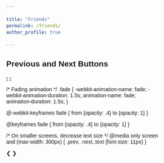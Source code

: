 ```yaml
---

title: "Friends"
permalink: /friends/
author_profile: true

---
```



<html>
<head>
<meta name="viewport" content="width=device-width, initial-scale=1">
<style>
* {box-sizing: border-box}
body {font-family: Verdana, sans-serif; margin:0}
.mySlides {display: none}
img {vertical-align: middle;}

/* Slideshow container */
.slideshow-container {
  max-width: 500px;
  position: relative;
  margin: auto;
}

a {
  text-decoration: none;
  display: inline-block;
  padding: 8px 16px;
}

a:hover {
  background-color: #ddd;
  color: black;
}

.previous {
  background-color: #f1f1f1;
  color: black;
}

.next {
  background-color: #4CAF50;
  color: white;
}

.round {
  border-radius: 50%;
}
</style>
</head>
<body>

<h2>Previous and Next Buttons</h2>

<a href="#" class="previous round">&#8249;</a>
<a href="#" class="next round">&#8250;</a>
  
</body>
</html> 

/* Fading animation */
.fade {
  -webkit-animation-name: fade;
  -webkit-animation-duration: 1.5s;
  animation-name: fade;
  animation-duration: 1.5s;
}

@-webkit-keyframes fade {
  from {opacity: .4} 
  to {opacity: 1}
}

@keyframes fade {
  from {opacity: .4} 
  to {opacity: 1}
}

/* On smaller screens, decrease text size */
@media only screen and (max-width: 300px) {
  .prev, .next,.text {font-size: 11px}
}
</style>
</head>
<body>

<div class="slideshow-container">

<div class="mySlides fade">
  <div class="numbertext"></div>
  <img src="/images/21.JPG" style="width:100%">
  
</div>

<div class="mySlides fade">
  <div class="numbertext"></div>
  <img src="/images/22.JPG" style="width:100%">
  
</div>

<div class="mySlides fade">
  <div class="numbertext"></div>
  <img src="/images/23.JPG" style="width:100%">
 
</div>

<div class="mySlides fade">
  <div class="numbertext"></div>
  <img src="/images/24.JPG" style="width:100%">
 
</div>

<div class="mySlides fade">
  <div class="numbertext"></div>
  <img src="/images/25.JPG" style="width:100%">
  
</div>

<div class="mySlides fade">
  <div class="numbertext"></div>
  <img src="/images/26.JPG" style="width:100%">
  
</div>

<div class="mySlides fade">
  <div class="numbertext"></div>
  <img src="/images/27.JPG" style="width:100%">
 
</div>

<div class="mySlides fade">
  <div class="numbertext"></div>
  <img src="/images/28.JPG" style="width:100%">
 
</div>

<div class="mySlides fade">
  <div class="numbertext"></div>
  <img src="/images/29.JPG" style="width:100%">
  
</div>

<div class="mySlides fade">
  <div class="numbertext"></div>
  <img src="/images/30.JPG" style="width:100%">
  
</div>

<div class="mySlides fade">
  <div class="numbertext"></div>
  <img src="/images/31.JPG" style="width:100%">
 
</div>

<div class="mySlides fade">
  <div class="numbertext"></div>
  <img src="/images/32.JPG" style="width:100%">
 
</div>

<div class="mySlides fade">
  <div class="numbertext"></div>
  <img src="/images/33.JPG" style="width:100%">
  
</div>

<div class="mySlides fade">
  <div class="numbertext"></div>
  <img src="/images/34.JPG" style="width:100%">
  
</div>

<div class="mySlides fade">
  <div class="numbertext"></div>
  <img src="/images/35.JPG" style="width:100%">
 
</div>

<div class="mySlides fade">
  <div class="numbertext"></div>
  <img src="/images/36.JPG" style="width:100%">
 
</div>

<div class="mySlides fade">
  <div class="numbertext"></div>
  <img src="/images/37.JPG" style="width:100%">
  
</div>

<div class="mySlides fade">
  <div class="numbertext"></div>
  <img src="/images/38.JPG" style="width:100%">
  
</div>

<div class="mySlides fade">
  <div class="numbertext"></div>
  <img src="/images/39.JPG" style="width:100%">
 
</div>

<div class="mySlides fade">
  <div class="numbertext"></div>
  <img src="/images/40.JPG" style="width:100%">
 
</div>

<div class="mySlides fade">
  <div class="numbertext"></div>
  <img src="/images/41.JPG" style="width:100%">
  
</div>

<div class="mySlides fade">
  <div class="numbertext"></div>
  <img src="/images/42.JPG" style="width:100%">
  
</div>

<div class="mySlides fade">
  <div class="numbertext"></div>
  <img src="/images/43.JPG" style="width:100%">
 
</div>

<div class="mySlides fade">
  <div class="numbertext"></div>
  <img src="/images/44.JPG" style="width:100%">
 
</div>

<div class="mySlides fade">
  <div class="numbertext"></div>
  <img src="/images/45.JPG" style="width:100%">
  
</div>

<div class="mySlides fade">
  <div class="numbertext"></div>
  <img src="/images/46.JPG" style="width:100%">
  
</div>

<div class="mySlides fade">
  <div class="numbertext"></div>
  <img src="/images/47.JPG" style="width:100%">
 
</div>

<div class="mySlides fade">
  <div class="numbertext"></div>
  <img src="/images/48.JPG" style="width:100%">
 
</div>

<div class="mySlides fade">
  <div class="numbertext"></div>
  <img src="/images/49.JPG" style="width:100%">
  
</div>

<div class="mySlides fade">
  <div class="numbertext"></div>
  <img src="/images/50.JPG" style="width:100%">
  
</div>

<div class="mySlides fade">
  <div class="numbertext"></div>
  <img src="/images/51.JPG" style="width:100%">
 
</div>

<div class="mySlides fade">
  <div class="numbertext"></div>
  <img src="/images/52.JPG" style="width:100%">
 
</div>

<div class="mySlides fade">
  <div class="numbertext"></div>
  <img src="/images/53.JPG" style="width:100%">
  
</div>

<div class="mySlides fade">
  <div class="numbertext"></div>
  <img src="/images/54.JPG" style="width:100%">
  
</div>

<div class="mySlides fade">
  <div class="numbertext"></div>
  <img src="/images/55.JPG" style="width:100%">
 
</div>

<div class="mySlides fade">
  <div class="numbertext"></div>
  <img src="/images/56.JPG" style="width:100%">
 
</div>

<div class="mySlides fade">
  <div class="numbertext"></div>
  <img src="/images/57.JPG" style="width:100%">
  
</div>

<div class="mySlides fade">
  <div class="numbertext"></div>
  <img src="/images/58.JPG" style="width:100%">
  
</div>

<div class="mySlides fade">
  <div class="numbertext"></div>
  <img src="/images/59.JPG" style="width:100%">
 
</div>

<div class="mySlides fade">
  <div class="numbertext"></div>
  <img src="/images/60.JPG" style="width:100%">
 
</div>

<div class="mySlides fade">
  <div class="numbertext"></div>
  <img src="/images/61.JPG" style="width:100%">
  
</div>

<div class="mySlides fade">
  <div class="numbertext"></div>
  <img src="/images/62.JPG" style="width:100%">
  
</div>

<div class="mySlides fade">
  <div class="numbertext"></div>
  <img src="/images/63.JPG" style="width:100%">
 
</div>

<div class="mySlides fade">
  <div class="numbertext"></div>
  <img src="/images/64.JPG" style="width:100%">
 
</div>


<div class="mySlides fade">
  <div class="numbertext"></div>
  <img src="/images/65.JPG" style="width:100%">
 
</div>

<div class="mySlides fade">
  <div class="numbertext"></div>
  <img src="/images/66.JPG" style="width:100%">
  
</div>

<div class="mySlides fade">
  <div class="numbertext"></div>
  <img src="/images/67.JPG" style="width:100%">
  
</div>

<div class="mySlides fade">
  <div class="numbertext"></div>
  <img src="/images/68.JPG" style="width:100%">
 
</div>

<div class="mySlides fade">
  <div class="numbertext"></div>
  <img src="/images/69.JPG" style="width:100%">
 
</div>


<div class="mySlides fade">
  <div class="numbertext"></div>
  <img src="/images/70.JPG" style="width:100%">
 
</div>

<div class="mySlides fade">
  <div class="numbertext"></div>
  <img src="/images/71.JPG" style="width:100%">
  
</div>

<div class="mySlides fade">
  <div class="numbertext"></div>
  <img src="/images/72.JPG" style="width:100%">
  
</div>


<a class="prev" onclick="plusSlides(-1)">&#10094;</a>
<a class="next" onclick="plusSlides(1)">&#10095;</a>

</div>
<br>

<div style="text-align:center">
  <span class="dot" onclick="currentSlide(1)"></span> 
  <span class="dot" onclick="currentSlide(2)"></span> 
  <span class="dot" onclick="currentSlide(3)"></span> 
  <span class="dot" onclick="currentSlide(4)"></span> 
  <span class="dot" onclick="currentSlide(5)"></span> 
  <span class="dot" onclick="currentSlide(6)"></span> 
  <span class="dot" onclick="currentSlide(7)"></span> 
  <span class="dot" onclick="currentSlide(8)"></span> 
  <span class="dot" onclick="currentSlide(9)"></span> 
  <span class="dot" onclick="currentSlide(10)"></span> 
  <span class="dot" onclick="currentSlide(11)"></span> 
  <span class="dot" onclick="currentSlide(12)"></span> 
  <span class="dot" onclick="currentSlide(13)"></span> 
  <span class="dot" onclick="currentSlide(14)"></span> 
  <span class="dot" onclick="currentSlide(15)"></span> 
  <span class="dot" onclick="currentSlide(16)"></span> 
  <span class="dot" onclick="currentSlide(17)"></span> 
  <span class="dot" onclick="currentSlide(18)"></span> 
  <span class="dot" onclick="currentSlide(19)"></span> 
  <span class="dot" onclick="currentSlide(20)"></span> 
  <span class="dot" onclick="currentSlide(21)"></span> 
  <span class="dot" onclick="currentSlide(22)"></span> 
  <span class="dot" onclick="currentSlide(23)"></span> 
  <span class="dot" onclick="currentSlide(24)"></span> 
  <span class="dot" onclick="currentSlide(25)"></span> 
  <span class="dot" onclick="currentSlide(26)"></span> 
  <span class="dot" onclick="currentSlide(27)"></span> 
  <span class="dot" onclick="currentSlide(28)"></span> 
  <span class="dot" onclick="currentSlide(29)"></span> 
  <span class="dot" onclick="currentSlide(30)"></span> 
  <span class="dot" onclick="currentSlide(31)"></span> 
  <span class="dot" onclick="currentSlide(32)"></span> 
  <span class="dot" onclick="currentSlide(33)"></span> 
  <span class="dot" onclick="currentSlide(34)"></span> 
  <span class="dot" onclick="currentSlide(35)"></span> 
  <span class="dot" onclick="currentSlide(36)"></span> 
  <span class="dot" onclick="currentSlide(37)"></span> 
  <span class="dot" onclick="currentSlide(38)"></span> 
  <span class="dot" onclick="currentSlide(39)"></span> 
  <span class="dot" onclick="currentSlide(40)"></span> 
  <span class="dot" onclick="currentSlide(41)"></span> 
  <span class="dot" onclick="currentSlide(42)"></span> 
  <span class="dot" onclick="currentSlide(43)"></span> 
  <span class="dot" onclick="currentSlide(44)"></span> 
  <span class="dot" onclick="currentSlide(45)"></span> 
  <span class="dot" onclick="currentSlide(46)"></span> 
  <span class="dot" onclick="currentSlide(47)"></span> 
  <span class="dot" onclick="currentSlide(48)"></span> 
  <span class="dot" onclick="currentSlide(49)"></span> 
  <span class="dot" onclick="currentSlide(50)"></span> 
  <span class="dot" onclick="currentSlide(51)"></span> 
  <span class="dot" onclick="currentSlide(52)"></span> 
</div>

<script>
var slideIndex = 1;
showSlides(slideIndex);

function plusSlides(n) {
  showSlides(slideIndex += n);
}

function currentSlide(n) {
  showSlides(slideIndex = n);
}

function showSlides(n) {
  var i;
  var slides = document.getElementsByClassName("mySlides");
  var dots = document.getElementsByClassName("dot");
  if (n > slides.length) {slideIndex = 1}    
  if (n < 1) {slideIndex = slides.length}
  for (i = 0; i < slides.length; i++) {
      slides[i].style.display = "none";  
  }
  for (i = 0; i < dots.length; i++) {
      dots[i].className = dots[i].className.replace(" active", "");
  }
  slides[slideIndex-1].style.display = "block";  
  dots[slideIndex-1].className += " active";
}
</script>

</body>
</html> 

